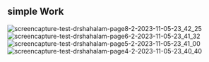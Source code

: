 ## simple Work
![screencapture-test-drshahalam-page8-2-2023-11-05-23_42_25](https://github.com/user-attachments/assets/be7003c2-44ea-4b12-b45c-824d27294ee5)
![screencapture-test-drshahalam-page6-2-2023-11-05-23_41_32](https://github.com/user-attachments/assets/7e3624f5-25b6-4c59-ae96-f950e8a13289)
![screencapture-test-drshahalam-page5-2-2023-11-05-23_41_00](https://github.com/user-attachments/assets/ab981774-c920-48cf-87dd-7a73bb4aaaa3)
![screencapture-test-drshahalam-page4-2-2023-11-05-23_40_40](https://github.com/user-attachments/assets/db17a3c1-6b85-4049-8b31-02c6af379d79)
